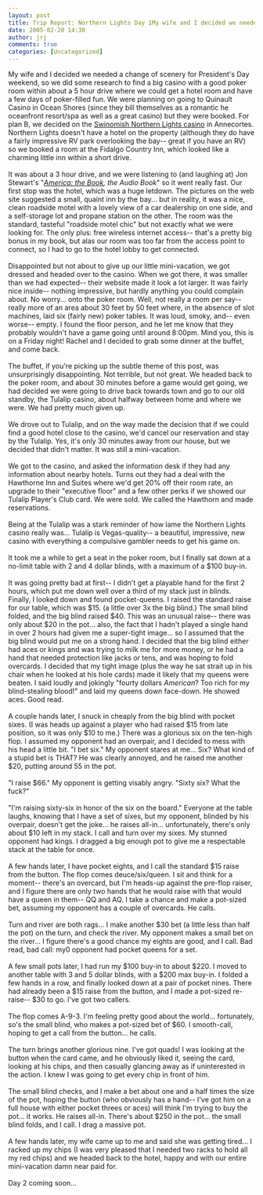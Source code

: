 ```yaml
---
layout: post
title: Trip Report: Northern Lights Day 1My wife and I decided we needed a change of scenery for President's Day weekend, so we did some research to find a b
date: 2005-02-20 14:30
author: jrj
comments: true
categories: [Uncategorized]
---
```

My wife and I decided we needed a change of scenery for President's Day weekend, so we did some research to find a big casino with a good poker room within about a 5 hour drive where we could get a hotel room and have a few days of poker-filled fun. We were planning on going to Quinault Casino in Ocean Shores (since they bill themselves as a romantic he oceanfront resort/spa as well as a great casino) but they were booked. For plan B, we decided on the <a href="http://www.swinomishcasino.com/play/poker/">Swinomish Northern Lights casino</a> in Annecortes. Northern Lights doesn't have a hotel on the property (although they do have a fairly impressive RV park overlooking the bay-- great if you have an RV) so we booked a room at the Fidalgo Country Inn, which looked like a charming little inn within a short drive.<br /><br />It was about a 3 hour drive, and we were listening to (and laughing at) Jon Stewart's "<a href="http://www.amazon.com/exec/obidos/ASIN/0446532681/jrjcriticaldo-20">*America: the Book*</a>*, the Audio Book*" so it went really fast. Our first stop was the hotel, which was a huge letdown. The pictures on the web site suggested a small, quaint inn by the bay... but in reality, it was a nice, clean roadside motel with a lovely view of a car dealership on one side, and a self-storage lot and propane station on the other. The room was the standard, tasteful "roadside motel chic" but not exactly what we were looking for. The only plus: free wireless internet access-- that's a pretty big bonus in my book, but alas our room was too far from the access point to connect, so I had to go to the hotel lobby to get connected.<br /><br />Disappointed but not about to give up our little mini-vacation, we got dressed and headed over to the casino. When we got there, it was smaller than we had expected-- their website made it look a lot larger. It was fairly nice inside-- nothing impressive, but hardly anything you could complain about. No worry... onto the poker room. Well, not really a room per say-- really more of an area about 30 feet by 50 feet where, in the absence of slot machines, laid six (fairly new) poker tables. It was loud, smoky, and-- even worse-- empty. I found the floor person, and he let me know that they probably wouldn't have a game going until around 8:00pm. Mind you, this is on a Friday night! Rachel and I decided to grab some dinner at the buffet, and come back.<br /><br />The buffet, if you're picking up the subtle theme of this post, was unsurprisingly disappointing. Not terrible, but not great. We headed back to the poker room, and about 30 minutes before a game would get going, we had decided we were going to drive back towards town and go to our old standby, the Tulalip casino, about halfway between home and where we were. We had pretty much given up.<br /><br />We drove out to Tulalip, and on the way made the decision that if we could find a good hotel close to the casino, we'd cancel our reservation and stay by the Tulalip. Yes, it's only 30 minutes away from our house, but we decided that didn't matter. It was still a mini-vacation.<br /><br />We got to the casino, and asked the information desk if they had any information about nearby hotels. Turns out they had a deal with the Hawthorne Inn and Suites where we'd get 20% off their room rate, an upgrade to their "executive floor" and a few other perks if we showed our Tulalip Player's Club card. We were sold. We called the Hawthorn and made reservations.<br /><br />Being at the Tulalip was a stark reminder of how lame the Northern Lights casino really was... Tulalip is Vegas-quality-- a beautiful, impressive, new casino with everything a compulsive gambler needs to get his game on.<br /><br />It took me a while to get a seat in the poker room, but I finally sat down at a no-limit table with 2 and 4 dollar blinds, with a maximum of a $100 buy-in.<br /><br />It was going pretty bad at first-- I didn't get a playable hand for the first 2 hours, which put me down well over a third of my stack just in blinds. Finally, I looked down and found pocket-queens. I raised the standard raise for our table, which was $15. (a little over 3x the big blind.) The small blind folded, and the big blind raised $40. This was an unusual raise-- there was only about $20 in the pot... also, the fact that I hadn't played a single hand in over 2 hours had given me a super-tight image... so I assumed that the big blind would put me on a strong hand. I decided that the big blind either had aces or kings and was trying to milk me for more money, or he had a hand that needed protection like jacks or tens, and was hoping to fold overcards. I decided that my tight image (plus the way he sat strait up in his chair when he looked at his hole cards) made it likely that my queens were beaten. I said loudly and jokingly "fourty dollars *American*? Too rich for my blind-stealing blood!" and laid my queens down face-down. He showed aces. Good read.<br /><br />A couple hands later, I snuck in cheaply from the big blind with pocket sixes. (I was heads up against a player who had raised $15 from late position, so it was only $10 to me.) There was a glorious six on the ten-high flop. I assumed my opponent had an overpair, and I decided to mess with his head a little bit. "I bet six." My opponent stares at me... Six? What kind of a stupid bet is THAT? He was clearly annoyed, and he raised me another $20, putting around 55 in the pot.<br /><br />"I raise $66." My opponent is getting visably angry. "Sixty six? What the fuck?"<br /><br />"I'm raising sixty-six in honor of the six on the board." Everyone at the table laughs, knowing that I have a set of sixes, but my opponent, blinded by his overpair, doesn't get the joke... he raises all-in... unfortunately, there's only about $10 left in my stack. I call and turn over my sixes. My stunned opponent had kings. I dragged a big enough pot to give me a respectable stack at the table for once.<br /><br />A few hands later, I have pocket eights, and I call the standard $15 raise from the button. The flop comes deuce/six/queen. I sit and think for a moment-- there's an overcard, but I'm heads-up against the pre-flop raiser, and I figure there are only two hands that he would raise with that would have a queen in them-- QQ and AQ. I take a chance and make a pot-sized bet, assuming my opponent has a couple of overcards. He calls.<br /><br />Turn and river are both rags... I make another $30 bet (a little less than half the pot) on the turn, and check the river. My opponent makes a small bet on the river... I figure there's a good chance my eights are good, and I call. Bad read, bad call: my0 opponent had pocket queens for a set.<br /><br />A few small pots later, I had run my $100 buy-in to about $220. I moved to another table with 3 and 5 dollar blinds, with a $200 max buy-in. I folded a few hands in a row, and finally looked down at a pair of pocket nines. There had already been a $15 raise from the button, and I made a pot-sized re-raise-- $30 to go. I've got two callers.<br /><br />The flop comes A-9-3. I'm feeling pretty good about the world... fortunately, so's the small blind, who makes a pot-sized bet of $60. I smooth-call, hoping to get a call from the button... he calls.<br /><br />The turn brings another glorious nine. I've got quads! I was looking at the button when the card came, and he obviously liked it, seeing the card, looking at his chips, and then casually glancing away as if uninterested in the action. I knew I was going to get every chip in front of him.<br /><br />The small blind checks, and I make a bet about one and a half times the size of the pot, hoping the button (who obviously has a hand-- I've got him on a full house with either pocket threes or aces) will think I'm trying to buy the pot... it works. He raises all-in. There's about $250 in the pot... the small blind folds, and I call. I drag a massive pot.<br /><br />A few hands later, my wife came up to me and said she was getting tired... I racked up my chips (I was very pleased that I needed two racks to hold all my red chips) and we
 headed back to the hotel, happy and with our entire mini-vacation damn near paid for.<br /><br />Day 2 coming soon...
